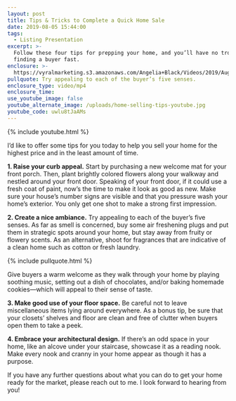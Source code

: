 ```yaml
---
layout: post
title: Tips & Tricks to Complete a Quick Home Sale
date: 2019-08-05 15:44:00
tags:
  - Listing Presentation
excerpt: >-
  Follow these four tips for prepping your home, and you’ll have no trouble
  finding a buyer fast.
enclosure: >-
  https://vyralmarketing.s3.amazonaws.com/Angelia+Black/Videos/2019/August/Tips+%26+Tricks+to+Complete+a+Quick+Home+Sale.mp4
pullquote: Try appealing to each of the buyer’s five senses.
enclosure_type: video/mp4
enclosure_time:
use_youtube_image: false
youtube_alternate_image: /uploads/home-selling-tips-youtube.jpg
youtube_code: uwlu8tJaAMs
---
```


{% include youtube.html %}

I’d like to offer some tips for you today to help you sell your home for the highest price and in the least amount of time.&nbsp;

**1\. Raise your curb appeal.** Start by purchasing a new welcome mat for your front porch. Then, plant brightly colored flowers along your walkway and nestled around your front door. Speaking of your front door, if it could use a fresh coat of paint, now’s the time to make it look as good as new. Make sure your house’s number signs are visible and that you pressure wash your home’s exterior. You only get one shot to make a strong first impression.&nbsp;

**2\. Create a nice ambiance.** Try appealing to each of the buyer’s five senses. As far as smell is concerned, buy some air freshening plugs and put them in strategic spots around your home, but stay away from fruity or flowery scents. As an alternative, shoot for fragrances that are indicative of a clean home such as cotton or fresh laundry.

{% include pullquote.html %}

Give buyers a warm welcome as they walk through your home by playing soothing music, setting out a dish of chocolates, and/or baking homemade cookies—which will appeal to their sense of taste.

**3\. Make good use of your floor space.** Be careful not to leave miscellaneous items lying around everywhere. As a bonus tip, be sure that your closets’ shelves and floor are clean and free of clutter when buyers open them to take a peek. &nbsp; &nbsp; &nbsp;

**4\. Embrace your architectural design.** If there’s an odd space in your home, like an alcove under your staircase, showcase it as a reading nook. Make every nook and cranny in your home appear as though it has a purpose. &nbsp; &nbsp; &nbsp;&nbsp;

If you have any further questions about what you can do to get your home ready for the market, please reach out to me. I look forward to hearing from you\!